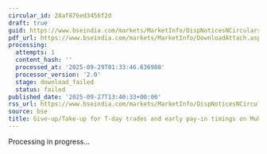 ```yaml
---
circular_id: 28af876ed3456f2d
draft: true
guid: https://www.bseindia.com/markets/MarketInfo/DispNoticesNCirculars.aspx?Noticeid={4CA214A1-202F-468C-9A15-F1660FFDE74B}&noticeno=20250927-2&dt=09/27/2025&icount=2&totcount=2&flag=0
pdf_url: https://www.bseindia.com/markets/MarketInfo/DownloadAttach.aspx?id=20250927-2&attachedId=
processing:
  attempts: 1
  content_hash: ''
  processed_at: '2025-09-29T01:33:46.636988'
  processor_version: '2.0'
  stage: download_failed
  status: failed
published_date: '2025-09-27T13:40:33+00:00'
rss_url: https://www.bseindia.com/markets/MarketInfo/DispNoticesNCirculars.aspx?Noticeid={4CA214A1-202F-468C-9A15-F1660FFDE74B}&noticeno=20250927-2&dt=09/27/2025&icount=2&totcount=2&flag=0
source: bse
title: Give-up/Take-up for T-day trades and early pay-in timings on Muhurat Trading
---
```


Processing in progress...